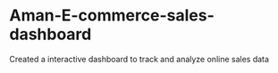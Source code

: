 # Aman-E-commerce-sales-dashboard
Created a interactive dashboard to track and analyze online sales data
